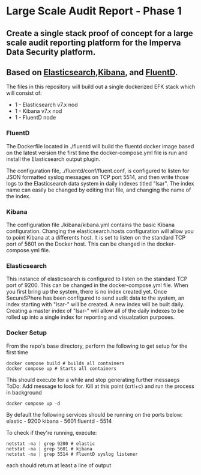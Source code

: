 # Large Scale Audit Report - Phase 1
## Create a single stack proof of concept for a large scale audit reporting platform for the Imperva Data Security platform.

## Based on [Elasticsearch](https://www.elastic.co/),[Kibana](https://www.elastic.co/products/kibana), and [FluentD](https://www.fluentd.org/).

The files in this repository will build out a single dockerized EFK stack which will consist of:

  * 1 - Elasticsearch v7.x nod
  * 1 - Kibana v7.x nod
  * 1 - FluentD node

### FluentD
The Dockerfile located in ./fluentd will build the fluentd docker image based on the latest version the first time the docker-compose.yml file is run and install the Elasticsearch output plugin.

The configuration file, ./fluentd/conf/fluent.conf, is configured to listen for JSON formatted syslog messages on TCP port 5514, and then write those logs to the Elasticsearch data system in daily indexes titled "lsar".  The index name can easily be changed by editing that file, and changing the name of the index.

### Kibana
The configuration file ./kibana/kibana.yml contains the basic Kibana
configuration.  Changing the elasticsearch.hosts configuration will allow you to
point Kibana at a differents host.  It is set to listen on the standard TCP port
of 5601 on the Docker host.  This can be changed in the docker-compose.yml file.

### Elasticsearch
This instance of elasticsearch is configured to listen on the standard TCP port
of 9200.  This can be changed in the docker-compose.yml file.  When you first
bring up the system, there is no index created yet.  Once SecureSPhere has been
configured to send audit data to the system, an index starting with "lsar-" will
be created.  A new index will be built daily.  Creating a master index of
"lsar-" will allow all of the daily indexes to be rolled up into a single index
for reporting and visualzation purposes.

### Docker Setup
From the repo's base directory, perform the following to get setup for the first time
```
docker compose build # builds all containers
docker compose up # Starts all containers
```
This should execute for a while and stop generating further messaegs ToDo: Add message to look for. Kill at this point (crtl+c) and run the process in background
```
docker compose up -d
```

By default the following services should be running on the ports below:
elastic - 9200
kibana - 5601
fluentd - 5514

To check if they're running, execute:
```
netstat -na | grep 9200 # elastic
netstat -na | grep 5601 # kibana
netstat -na | grep 5514 # FluentD syslog listener
```

each should return at least a line of output
